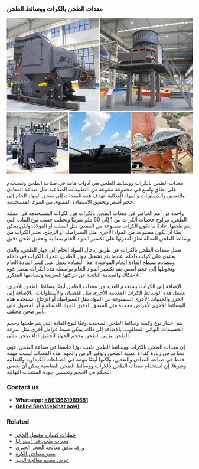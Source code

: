 <h3>معدات الطحن بالكرات ووسائط الطحن</h3><img src='1701854195.jpg' alt=''><p>معدات الطحن بالكرات ووسائط الطحن هي أدوات هامة في صناعة الطحن وتستخدم على نطاق واسع في مجموعة متنوعة من التطبيقات الصناعية مثل صناعة المعادن والتعدين والكيماويات والمواد الغذائية. تهدف هذه المعدات إلى سحق المواد الخام إلى حجم أصغر وتحقيق الاستفادة القصوى من المواد المستخدمة.</p><p>واحدة من أهم العناصر في معدات الطحن بالكرات هي الكرات المستخدمة في عملية الطحن. تتراوح حجمات الكرات بين 1 إلى 50 ملم تقريبًا وتختلف حسب نوع المادة التي يتم طحنها. عادةً ما تكون الكرات مصنوعة من المعدن مثل الصلب أو الفولاذ، ولكن يمكن أيضًا أن تكون مصنوعة من المواد الأخرى مثل السيراميك أو الزجاج. تعتبر الكرات من وسائط الطحن الفعالة نظرًا لقدرتها على تكسير المواد الخام بفعالية وتحقيق طحن دقيق.</p><p>تعمل معدات الطحن بالكرات عن طريق إدخال المواد الخام إلى جهاز الطحن، والذي يحتوي على كرات داخله. عندما يتم تشغيل جهاز الطحن، تتحرك الكرات في داخله وتتصادم بسطح المادة الخام الموجودة. هذا التصادم يعمل على كسر المادة الخام وتحويلها إلى حجم أصغر. يتم تكسير المواد الخام بواسطة هذه الكرات بفضل قوة الاحتكاك والصدمة الناتجة عن حركتها السريعة وتصادمها المتكرر.</p><p>بالإضافة إلى الكرات، يستخدم العديد من معدات الطحن أيضًا وسائط الطحن الأخرى. تشمل هذه الوسائط الكرات المعدنية الأخرى مثل القضبان والأسطوانات، بالإضافة إلى الخرز والحبيبات الأخرى المصنوعة من المواد مثل السيراميك أو الزجاج. تستخدم هذه الوسائط الأخرى لأغراض محددة مثل السحق الدقيق للمواد الحساسة أو الحصول على تأثير طحن مختلف.</p><p>يتم اختيار نوع وكمية وسائط الطحن الصحيحة وفقًا لنوع المادة التي يتم طحنها وحجم الجسيمات النهائي المطلوب. بالإضافة إلى ذلك، يمكن ضبط عوامل أخرى مثل سرعة الطحن وزمن الطحن وحجم الجهاز لتحقيق أداء طحن مثلى.</p><p>إن معدات الطحن بالكرات ووسائط الطحن تلعب دورًا حاسمًا في صناعة الطحن. فهي تساعد في زيادة كفاءة عملية الطحن وتوفير الزمن والجهد. هذه المعدات ليست مهمة فقط في صناعة المعادن والتعدين، ولكنها أيضًا مهمة في الصناعات الكيماوية والغذائية وغيرها. إن استخدام معدات الطحن بالكرات ووسائط الطحن المناسبة يمكن أن يحسن التحكم في الحجم وتحسين جودة المنتجات النهائية.</p><h3>Contact us</h3><ul><li><strong>Whatsapp:&nbsp;<a href="https://wa.me/8613661969651">+8613661969651</a></strong></li><li><a href="https://swt.shibang-china.com/?git&amp;zhl&amp;معدات الطحن بالكرات ووسائط الطحن"><strong>Online Service(chat now)</strong></a></li></ul><h3>Related</h3><ul><li><a href='عمليات كسارة وغسل الحجر.md'>عمليات كسارة وغسل الحجر</a></li><li><a href='معدات طحن في أستراليا.md'>معدات طحن في أستراليا</a></li><li><a href='ورقة تدفق معالجة الحجر الجيري.md'>ورقة تدفق معالجة الحجر الجيري</a></li><li><a href='سعر مطاحن الكرة.md'>سعر مطاحن الكرة</a></li><li><a href='عرض مصنع معالجة الجير.md'>عرض مصنع معالجة الجير</a></li></ul>